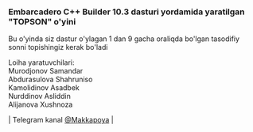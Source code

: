 ### Embarcadero C++ Builder 10.3 dasturi yordamida yaratilgan "TOPSON" o'yini
Bu o'yinda siz dastur o'ylagan 1 dan 9 gacha oraliqda bo'lgan tasodifiy sonni topishingiz kerak bo'ladi

Loiha yaratuvchilari:  
 Murodjonov Samandar  
 Abdurasulova Shahruniso  
 Kamolidinov Asadbek  
 Nurddinov Asliddin  
 Alijanova Xushnoza   
   
 | Telegram kanal [@Makkapoya](https://t.me/makkapoya) |

